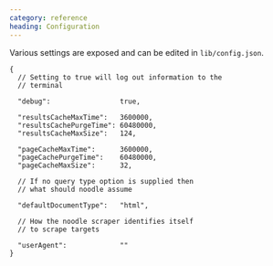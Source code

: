 ```yaml
---
category: reference
heading: Configuration
---
```


Various settings are exposed and can be edited in `lib/config.json`.  

    {
      // Setting to true will log out information to the 
      // terminal

      "debug":                 true,

      "resultsCacheMaxTime":   3600000,
      "resultsCachePurgeTime": 60480000,
      "resultsCacheMaxSize":   124,

      "pageCacheMaxTime":      3600000,
      "pageCachePurgeTime":    60480000,
      "pageCacheMaxSize":      32,

      // If no query type option is supplied then 
      // what should noodle assume

      "defaultDocumentType":   "html",

      // How the noodle scraper identifies itself 
      // to scrape targets

      "userAgent":             ""
    }
